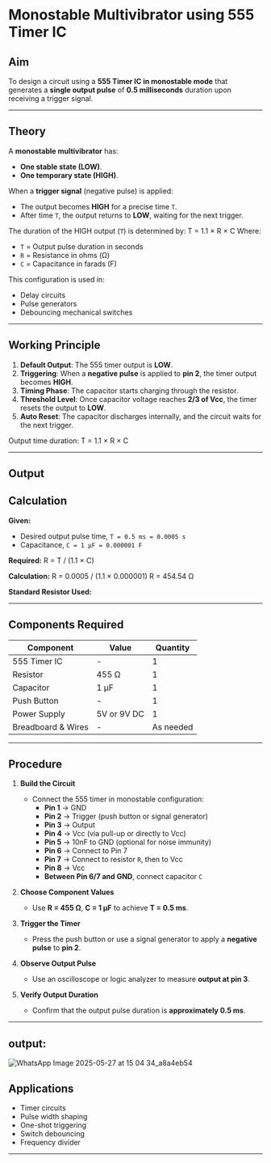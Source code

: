# Monostable Multivibrator using 555 Timer IC

##  Aim

To design a circuit using a **555 Timer IC in monostable mode** that generates a **single output pulse** of **0.5 milliseconds** duration upon receiving a trigger signal.

---

##  Theory

A **monostable multivibrator** has:
- **One stable state (LOW)**.
- **One temporary state (HIGH)**.

When a **trigger signal** (negative pulse) is applied:
- The output becomes **HIGH** for a precise time `T`.
- After time `T`, the output returns to **LOW**, waiting for the next trigger.

The duration of the HIGH output (`T`) is determined by:
T = 1.1 × R × C
Where:
- `T` = Output pulse duration in seconds
- `R` = Resistance in ohms (Ω)
- `C` = Capacitance in farads (F)

This configuration is used in:
- Delay circuits
- Pulse generators
- Debouncing mechanical switches

---

##  Working Principle

1. **Default Output**: The 555 timer output is **LOW**.
2. **Triggering**: When a **negative pulse** is applied to **pin 2**, the timer output becomes **HIGH**.
3. **Timing Phase**: The capacitor starts charging through the resistor.
4. **Threshold Level**: Once capacitor voltage reaches **2/3 of Vcc**, the timer resets the output to **LOW**.
5. **Auto Reset**: The capacitor discharges internally, and the circuit waits for the next trigger.

Output time duration:
T = 1.1 × R × C

---
## Output


##  Calculation

**Given:**
- Desired output pulse time, `T = 0.5 ms = 0.0005 s`
- Capacitance, `C = 1 µF = 0.000001 F`

**Required:**
R = T / (1.1 × C)

**Calculation:**
R = 0.0005 / (1.1 × 0.000001)
R = 454.54 Ω

**Standard Resistor Used:**

---

##  Components Required

| Component        | Value        | Quantity |
|------------------|--------------|----------|
| 555 Timer IC      | -            | 1        |
| Resistor          | 455 Ω        | 1        |
| Capacitor         | 1 µF         | 1        |
| Push Button       | -            | 1        |
| Power Supply      | 5V or 9V DC  | 1        |
| Breadboard & Wires| -            | As needed|

---

##  Procedure

1. **Build the Circuit**  
   - Connect the 555 timer in monostable configuration:
     - **Pin 1** → GND  
     - **Pin 2** → Trigger (push button or signal generator)  
     - **Pin 3** → Output  
     - **Pin 4** → Vcc (via pull-up or directly to Vcc)  
     - **Pin 5** → 10nF to GND (optional for noise immunity)  
     - **Pin 6** → Connect to Pin 7  
     - **Pin 7** → Connect to resistor `R`, then to Vcc  
     - **Pin 8** → Vcc  
     - **Between Pin 6/7 and GND**, connect capacitor `C`

2. **Choose Component Values**  
   - Use **R = 455 Ω**, **C = 1 µF** to achieve **T = 0.5 ms**.

3. **Trigger the Timer**  
   - Press the push button or use a signal generator to apply a **negative pulse** to **pin 2**.

4. **Observe Output Pulse**  
   - Use an oscilloscope or logic analyzer to measure **output at pin 3**.

5. **Verify Output Duration**  
   - Confirm that the output pulse duration is **approximately 0.5 ms**.

---
## output: 

![WhatsApp Image 2025-05-27 at 15 04 34_a8a4eb54](https://github.com/user-attachments/assets/4a4cae07-1c10-40d4-b728-7d5534fff296)


##  Applications

- Timer circuits
- Pulse width shaping
- One-shot triggering
- Switch debouncing
- Frequency divider

---




